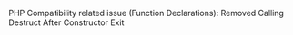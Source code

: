 PHP Compatibility related issue (Function Declarations): Removed Calling Destruct After Constructor Exit